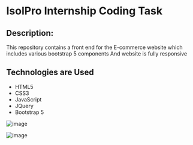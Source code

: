 #  IsolPro Internship Coding Task


## Description:
This repository contains  a front end for the E-commerce  website which includes various bootstrap 5 components And website is fully responsive

## Technologies are Used

- HTML5
- CSS3
- JavaScript
- JQuery
- Bootstrap 5

![image](https://user-images.githubusercontent.com/67636219/117846878-79ec3700-b29f-11eb-8958-68ac566ce715.png)



![image](https://user-images.githubusercontent.com/67636219/117855338-01d63f00-b2a8-11eb-93ce-50ecddf60792.png)
